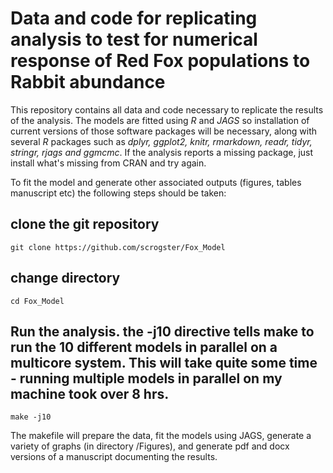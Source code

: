 
# Data and code for replicating analysis to test for numerical response of Red Fox populations to Rabbit abundance

This repository contains all data and code necessary to replicate the results of the analysis. The models are fitted using *R* and *JAGS* so installation of current versions of those software packages will be necessary, along with several *R* packages such as *dplyr, ggplot2, knitr, rmarkdown, readr, tidyr, stringr, rjags and ggmcmc*. If the analysis reports a missing package, just install what's missing from CRAN and try again.

To fit the model and generate other associated outputs (figures, tables manuscript etc) the following steps should be taken:

## clone the git repository

	git clone https://github.com/scrogster/Fox_Model

## change directory

	cd Fox_Model

## Run the analysis. the -j10 directive tells make to run the 10 different models in parallel on a multicore system. This will take quite some time - running multiple models in parallel on my machine took over 8 hrs.

	make -j10

The makefile will prepare the data, fit the models using JAGS, generate a variety of graphs (in directory /Figures), and generate pdf and docx versions of a manuscript documenting the results.